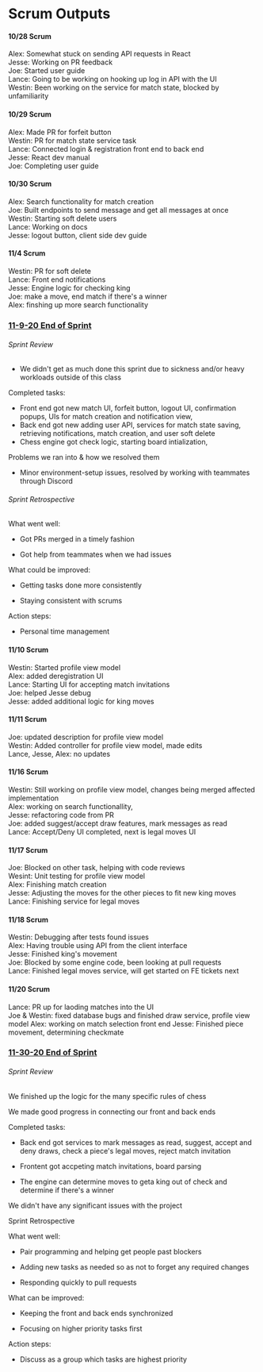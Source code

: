 # Scrum Outputs
 

#### 10/28 Scrum

Alex: Somewhat stuck on sending API requests in React  
Jesse: Working on PR feedback  
Joe: Started user guide  
Lance: Going to be working on hooking up log in API with the UI  
Westin: Been working on the service for match state, blocked by unfamiliarity  

#### 10/29 Scrum

Alex: Made PR for forfeit button  
Westin: PR for match state service task  
Lance: Connected login & registration front end to back end  
Jesse: React dev manual  
Joe: Completing user guide  

#### 10/30 Scrum

Alex: Search functionality for match creation  
Joe: Built endpoints to send message and get all messages at once  
Westin: Starting soft delete users  
Lance: Working on docs  
Jesse: logout button, client side dev guide  

#### 11/4 Scrum

Westin: PR for soft delete  
Lance: Front end notifications  
Jesse: Engine logic for checking king  
Joe: make a move, end match if there's a winner  
Alex: finshing up more search functionality  
  
### <u>11-9-20 End of Sprint</u>

###### Sprint Review 

 * We didn't get as much done this sprint due to sickness and/or heavy workloads outside of this class 

Completed tasks: 

* Front end got new match UI, forfeit button, logout UI, confirmation popups, UIs for match creation and notification view, 
* Back end got new adding user API, services for match state saving, retrieving notifications, match creation, and user soft delete
* Chess engine got check logic, starting board intialization, 

Problems we ran into & how we resolved them 

 * Minor environment-setup issues, resolved by working with teammates through Discord 

###### Sprint Retrospective 

What went well: 

* Got PRs merged in a timely fashion 

* Got help from teammates when we had issues 

What could be improved:  

* Getting tasks done more consistently 

* Staying consistent with scrums 

Action steps: 

* Personal time management 

#### 11/10 Scrum

Westin: Started profile view model  
Alex: added deregistration UI  
Lance: Starting UI for accepting match invitations  
Joe: helped Jesse debug  
Jesse: added additional logic for king moves  

#### 11/11 Scrum

Joe: updated description for profile view model  
Westin: Added controller for profile view model, made edits   
Lance, Jesse, Alex: no updates  

#### 11/16 Scrum

Westin: Still working on profile view model, changes being merged affected implementation  
Alex: working on search functionallity,  
Jesse: refactoring code from PR  
Joe: added suggest/accept draw features, mark messages as read  
Lance:  Accept/Deny UI completed, next is legal moves UI  

#### 11/17 Scrum

Joe: Blocked on other task, helping with code reviews  
Wesint: Unit testing for profile view model  
Alex: Finishing match creation  
Jesse: Adjusting the moves for the other pieces to fit new king moves  
Lance: Finishing service for legal moves  

#### 11/18 Scrum

Westin: Debugging after tests found issues  
Alex: Having trouble using API from the client interface  
Jesse: Finished king's movement  
Joe: Blocked by some engine code, been looking at pull requests  
Lance: Finished legal moves service, will get started on FE tickets next  

#### 11/20 Scrum

Lance: PR up for laoding matches into the UI  
Joe & Westin: fixed database bugs and finished draw service, profile view model
Alex: working on match selection front end 
Jesse: Finished piece movement, determining checkmate

### <u>11-30-20 End of Sprint</u>

###### Sprint Review 

We finished up the logic for the many specific rules of chess  

We made good progress in connecting our front and back ends  

Completed tasks: 

* Back end got services to mark messages as read, suggest, accept and deny draws, check a piece's legal moves,  reject match invitation

* Frontent got accpeting match invitations, board parsing

* The engine can determine moves to geta king out of check and determine if there's a winner

We didn't have any significant issues with the project 

 

Sprint Retrospective 

What went well: 

* Pair programming and helping get people past blockers 

* Adding new tasks as needed so as not to forget any required changes 

* Responding quickly to pull requests 

What can be improved: 

* Keeping the front and back ends synchronized 

* Focusing on higher priority tasks first 

Action steps:  

* Discuss as a group which tasks are highest priority  
